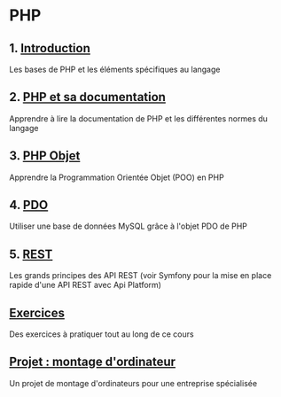 # PHP

## 1. [Introduction](00-intro.md)

Les bases de PHP et les éléments spécifiques au langage

## 2. [PHP et sa documentation](01-doc.md)

Apprendre à lire la documentation de PHP et les différentes normes du langage

## 3. [PHP Objet](02-objet.md)

Apprendre la Programmation Orientée Objet (POO) en PHP

## 4. [PDO](03-pdo.md)

Utiliser une base de données MySQL grâce à l'objet PDO de PHP

## 5. [REST](04-rest.md)

Les grands principes des API REST (voir Symfony pour la mise en place rapide d'une API REST avec Api Platform)

## [Exercices](90-exercices.md)

Des exercices à pratiquer tout au long de ce cours

## [Projet : montage d'ordinateur](91-projet.md)

Un projet de montage d'ordinateurs pour une entreprise spécialisée
